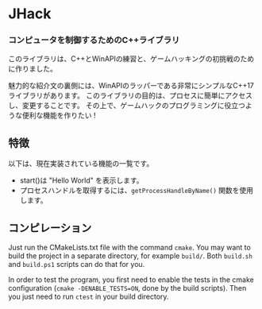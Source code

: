 # JHack
### コンピュータを制御するためのC++ライブラリ


このライブラリは、C++とWinAPIの練習と、ゲームハッキングの初挑戦のために作りました。

魅力的な紹介文の裏側には、WinAPIのラッパーである非常にシンプルなC++17ライブラリがあります。
このライブラリの目的は、プロセスに簡単にアクセスし、変更することです。
その上で、ゲームハックのプログラミングに役立つような便利な機能を作りたい !

## 特徴
以下は、現在実装されている機能の一覧です。
- start()は "Hello World" を表示します。
- プロセスハンドルを取得するには、`getProcessHandleByName()` 関数を使用します。


## コンピレーション
Just run the CMakeLists.txt file with the command `cmake`. You may want to build the project in a separate directory, for example `build/`. Both `build.sh` and `build.ps1` scripts can do that for you.

In order to test the program, you first need to enable the tests in the cmake configuration (`cmake -DENABLE_TESTS=ON`, done by the build scripts). Then you just need to run `ctest` in your build directory.
